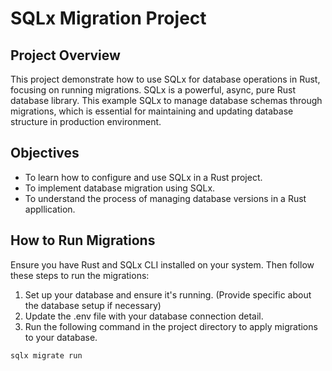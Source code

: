# SQLx Migration Project

## Project Overview

This project demonstrate how to use SQLx for database operations in Rust, focusing on running migrations. SQLx is a powerful, async, pure Rust database library. This example SQLx to manage database schemas through migrations, which is essential for maintaining and updating database structure in production environment.

## Objectives

- To learn how to configure and use SQLx in a Rust project.
- To implement database migration using SQLx.
- To understand the process of managing database versions in a Rust appllication.

## How to Run Migrations

Ensure you have Rust and SQLx CLI installed on your system. Then follow these steps to run the migrations:

1. Set up your database and ensure it's running. (Provide specific about the database setup if necessary)
2. Update the .env file with your database connection detail.
3. Run the following command in the project directory to apply migrations to your database.

```sh
sqlx migrate run
```
